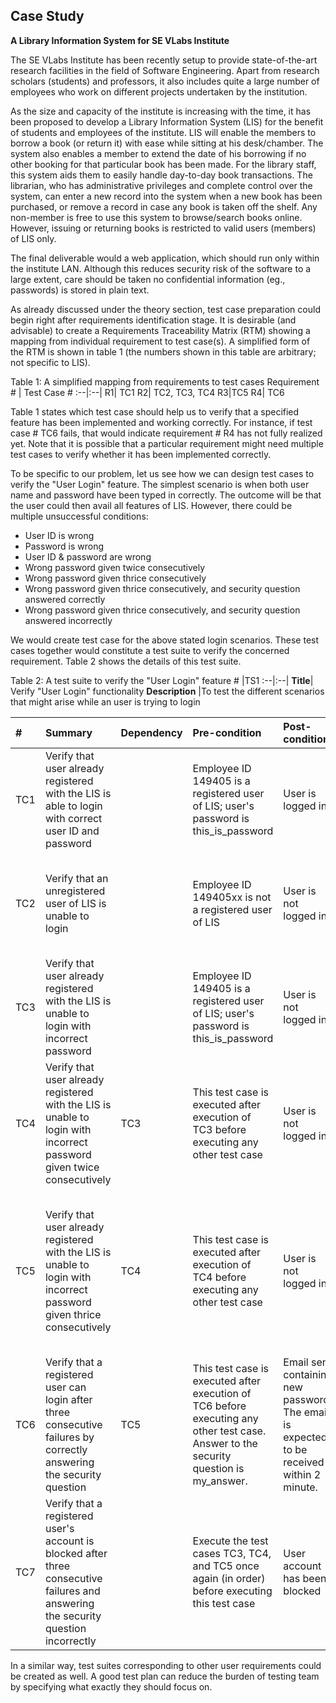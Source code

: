 ## Case Study

**A Library Information System for SE VLabs Institute**

The SE VLabs Institute has been recently setup to provide state-of-the-art research facilities in the field of Software Engineering. Apart from research scholars (students) and professors, it also includes quite a large number of employees who work on different projects undertaken by the institution.

As the size and capacity of the institute is increasing with the time, it has been proposed to develop a Library Information System (LIS) for the benefit of students and employees of the institute. LIS will enable the members to borrow a book (or return it) with ease while sitting at his desk/chamber. The system also enables a member to extend the date of his borrowing if no other booking for that particular book has been made. For the library staff, this system aids them to easily handle day-to-day book transactions. The librarian, who has administrative privileges and complete control over the system, can enter a new record into the system when a new book has been purchased, or remove a record in case any book is taken off the shelf. Any non-member is free to use this system to browse/search books online. However, issuing or returning books is restricted to valid users (members) of LIS only.

The final deliverable would a web application, which should run only within the institute LAN. Although this reduces security risk of the software to a large extent, care should be taken no confidential information (eg., passwords) is stored in plain text.



As already discussed under the theory section, test case preparation could begin right after requirements identification stage. It is desirable (and advisable) to create a Requirements Traceability Matrix (RTM) showing a mapping from individual requirement to test case(s). A simplified form of the RTM is shown in table 1 (the numbers shown in this table are arbitrary; not specific to LIS).

Table 1: A simplified mapping from requirements to test cases
Requirement # |	Test Case #
:--|:--|
R1|	TC1
R2|	TC2, TC3, TC4
R3|TC5
R4|	TC6

Table 1 states which test case should help us to verify that a specified feature has been implemented and working correctly. For instance, if test case # TC6 fails, that would indicate requirement # R4 has not fully realized yet. Note that it is possible that a particular requirement might need multiple test cases to verify whether it has been implemented correctly.

To be specific to our problem, let us see how we can design test cases to verify the "User Login" feature. The simplest scenario is when both user name and password have been typed in correctly. The outcome will be that the user could then avail all features of LIS. However, there could be multiple unsuccessful conditions:

- User ID is wrong
- Password is wrong
- User ID & password are wrong
- Wrong password given twice consecutively
- Wrong password given thrice consecutively
- Wrong password given thrice consecutively, and security question answered correctly
- Wrong password given thrice consecutively, and security question answered incorrectly

We would create test case for the above stated login scenarios. These test cases together would constitute a test suite to verify the concerned requirement. Table 2 shows the details of this test suite.

Table 2: A test suite to verify the "User Login" feature
\#	|TS1
:--|:--|
**Title**| 	Verify "User Login" functionality
**Description**	|To test the different scenarios that might arise while an user is trying to login

\#|	Summary	|Dependency	|Pre-condition	|Post-condition	|Execution Steps	|Expected Output
:--|:--|:--|:--|:--|:--|:--|
TC1	|Verify that user already registered with the LIS is able to login with correct user ID and password| |Employee ID 149405 is a registered user of LIS; user's password is this_is_password|	User is logged in	| Type in employee ID as 149405, Type in password this_is_password,  Click on the 'Login' button| "Home" page for the user is displayed
TC2|Verify that an unregistered user of LIS is unable to login||Employee ID 149405xx is not a registered user of LIS|User is not logged in|	Type in employee ID as 149405xx, Type in password whatever, Click on the 'Login' button|The "Login" dialog is shown with a "Login failed! Check your user ID and password" message
TC3|Verify that user already registered with the LIS is unable to login with incorrect password||Employee ID 149405 is a registered user of LIS; user's password is this_is_password|User is not logged in| Type in employee ID as 149405, Type in password whatever, Click on the 'Login' button|The "Login" dialog is shown with a "Login failed! Check your user ID and password" message
TC4|Verify that user already registered with the LIS is unable to login with incorrect password given twice consecutively|TC3|This test case is executed after execution of TC3 before executing any other test case|User is not logged in| Type in employee ID as 149405, Type in password whatever2, Click on the 'Login' button|The "Login" dialog is shown with a "Login failed! Check your user ID and password" message
TC5|Verify that user already registered with the LIS is unable to login with incorrect password given thrice consecutively|TC4|This test case is executed after execution of TC4 before executing any other test case|User is not logged in| Type in employee ID as 149405, Type in password whatever3, Click on the 'Login' button|The "Login" dialog is shown with a "Login failed! Check your user ID and password" message; the security question and input box for the answer are displayed
TC6	|Verify that a registered user can login after three consecutive failures by correctly answering the security question|TC5|This test case is executed after execution of TC6 before executing any other test case. Answer to the security question is my_answer.|Email sent containing new password. The email is expected to be received within 2 minute.| Type in the answer as my_answer, Click on the 'Email Password' button|Login dialog is displayed; an email containing the new password is received
TC7|Verify that a registered user's account is blocked after three consecutive failures and answering the security question incorrectly||Execute the test cases TC3, TC4, and TC5 once again (in order) before executing this test case|User account has been blocked| Type in the answer as not_my_answer, Click on the 'Email Password' button|The message "Your account has been blocked! Please contact the administrator." appears

In a similar way, test suites corresponding to other user requirements could be created as well. A good test plan can reduce the burden of testing team by specifying what exactly they should focus on.